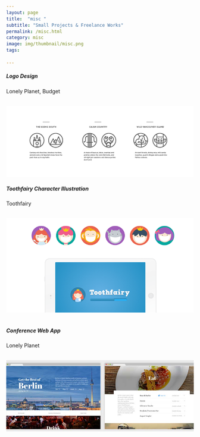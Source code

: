 ```yaml
---
layout: page
title:  "misc "
subtitle: "Small Projects & Freelance Works"
permalink: /misc.html
category: misc
image: img/thumbnail/misc.png
tags: 

---
```

<h5>Logo Design</h5><p>Lonely Planet, Budget</p><br>

<img src="img/misc/logo.png">

<h5>Toothfairy Character Illustration</h5><p>Toothfairy</p><br>
<img src="img/misc/tooth.png">	<br><br>

<h5>Conference Web App</h5><p>Lonely Planet</p><br>
<img src="img/misc/berlin.jpg"><p>
	
